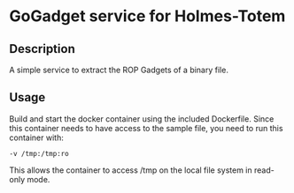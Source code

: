 # GoGadget service for Holmes-Totem

## Description

A simple service to extract the ROP Gadgets of a binary file.

## Usage

Build and start the docker container using the included Dockerfile.
Since this container needs to have access to the sample file, you
need to run this container with:

`-v /tmp:/tmp:ro`

This allows the container to access /tmp on the local file system in
read-only mode.

